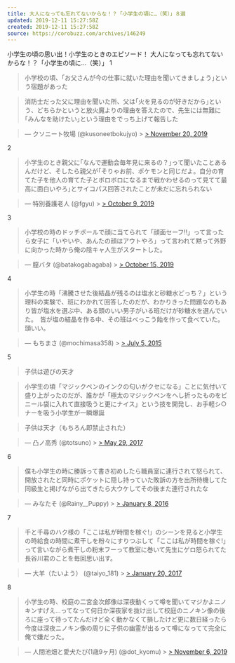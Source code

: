 ```yaml
---
title: 大人になっても忘れてないからな！？「小学生の頃に…（笑）」８選
updated: 2019-12-11 15:27:58Z
created: 2019-12-11 15:27:58Z
source: https://corobuzz.com/archives/146249
---
```


小学生の頃の思い出！小学生のときのエピソード！
大人になっても忘れてないからな！？「小学生の頃に…（笑）」
1
> 小学校の頃、｢お父さんが今の仕事に就いた理由を聞いてきましょう｣という宿題があった

> 消防士だった父に理由を聞いた所、父は｢火を見るのが好きだから｣という、どちらかというと放火魔よりの理由を答えたので、先生には無難に｢みんなを助けたい｣という理由をでっち上げて報告した

> — クソニート牧場 (@kusoneetbokujyo) > [> November 20, 2019](https://twitter.com/kusoneetbokujyo/status/1196953182519230464?ref_src=twsrc%5Etfw)

2

> 小学生のとき親父に｢なんで運動会毎年見に来るの？｣って聞いたことあるんだけど、そしたら親父が｢そりゃお前、ポケモンと同じだよ。自分の育てた子を他人の育てた子とボロボロになるまで戦かわせるのって見てて最高に面白いやろ｣とサイコパス回答されたことが未だに忘れられない

> — 特別養護老人 (@fgyu) > [> October 9, 2019](https://twitter.com/fgyu/status/1181874126257979392?ref_src=twsrc%5Etfw)

3

> 小学校の時のドッチボールで顔に当てられて「顔面セーフ‼️」って言ったら女子に「いやいや、あんたの顔はアウトやろ」って言われて黙って外野に向かった時から俺の陰キャ人生がスタートした。

> — 膣バタ (@batakogabagaba) > [> October 15, 2019](https://twitter.com/batakogabagaba/status/1184091182839693314?ref_src=twsrc%5Etfw)

4

> 小学生の時「沸騰させた後結晶が残るのは塩水と砂糖水どっち？」という理科の実験で、班にわかれて回答したのだが、わかりきった問題なのもあり皆が塩水を選ぶ中、ある頭のいい男子がいる班だけが砂糖水を選んでいた。　皆が塩の結晶を作る中、その班はべっこう飴を作って食べていた。頭いい。

> — もちまさ (@mochimasa358) > [> July 5, 2015](https://twitter.com/mochimasa358/status/617595823019274240?ref_src=twsrc%5Etfw)

5
> 子供は遊びの天才

> 小学生の頃「マジックペンのインクの匂いがクセになる」ことに気付いて盛り上がったのだが、誰かが「極太のマジックペンをへし折ったものをビニール袋に入れて直接吸うと更にナイス」という技を開発し、お手軽シ○ナーを吸う小学生が一瞬爆誕

> 子供は天才（もちろん即禁止された）

> — 凸ノ高秀 (@totsuno) > [> May 29, 2017](https://twitter.com/totsuno/status/869154796086767616?ref_src=twsrc%5Etfw)

6

> 僕も小学生の時に勝訴って書き初めしたら職員室に連行されて怒られて、開放されたと同時にポケットに隠し持っていた敗訴の方を出所待機してた同級生と掲げながら出てきたら大ウケしてその後また連行されたな

> — みなたそ (@Rainy__Puppy) > [> January 8, 2016](https://twitter.com/Rainy__Puppy/status/685295700347715584?ref_src=twsrc%5Etfw)

7

> 千と千尋のハク様の「ここは私が時間を稼ぐ!」のシーンを見ると小学生の時給食の時間に煮干しを粉々にすりつぶして「ここは私が時間を稼ぐ!」って言いながら煮干しの粉末フーって教室に巻いて先生にゲロ怒られてた長谷川君のことを毎回思い出す。

> — 大羊（たいよう） (@taiyo_181) > [> January 20, 2017](https://twitter.com/taiyo_181/status/822418137614168064?ref_src=twsrc%5Etfw)

8

> 小学生の時、校庭の二宮金次郎像は深夜動くって噂を聞いてマジかよニノキンすげえ…ってなって何日か深夜家を抜け出して校庭のニノキン像の後ろに座って待ってたんだけど全く動かなくて損したけど更に数日経ったら今度は深夜ニノキン像の周りに子供の幽霊が出るって噂になってて完全に俺で嫌だった。

> — 人間池畑と愛犬たび(1歳9ヶ月) (@dot_kyomu) > [> November 6, 2019](https://twitter.com/dot_kyomu/status/1192109168011792385?ref_src=twsrc%5Etfw)